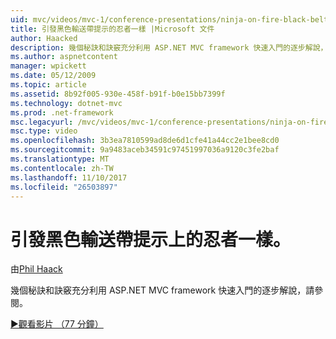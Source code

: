 ```yaml
---
uid: mvc/videos/mvc-1/conference-presentations/ninja-on-fire-black-belt-tips
title: 引發黑色輸送帶提示的忍者一樣 |Microsoft 文件
author: Haacked
description: 幾個秘訣和訣竅充分利用 ASP.NET MVC framework 快速入門的逐步解說，請參閱。
ms.author: aspnetcontent
manager: wpickett
ms.date: 05/12/2009
ms.topic: article
ms.assetid: 8b92f005-930e-458f-b91f-b0e15bb7399f
ms.technology: dotnet-mvc
ms.prod: .net-framework
msc.legacyurl: /mvc/videos/mvc-1/conference-presentations/ninja-on-fire-black-belt-tips
msc.type: video
ms.openlocfilehash: 3b3ea7810599ad8de6d1cfe41a44cc2e1bee8cd0
ms.sourcegitcommit: 9a9483aceb34591c97451997036a9120c3fe2baf
ms.translationtype: MT
ms.contentlocale: zh-TW
ms.lasthandoff: 11/10/2017
ms.locfileid: "26503897"
---
```

<a name="ninja-on-fire-black-belt-tips"></a>引發黑色輸送帶提示上的忍者一樣。
====================
由[Phil Haack](https://github.com/Haacked)

幾個秘訣和訣竅充分利用 ASP.NET MVC framework 快速入門的逐步解說，請參閱。

[&#9654;觀看影片 （77 分鐘）](https://channel9.msdn.com/Blogs/ASP-NET-Site-Videos/ninja-on-fire-black-belt-tips)
